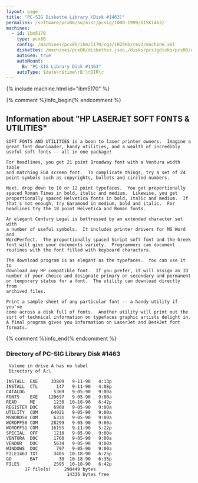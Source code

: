 ```yaml
---
layout: page
title: "PC-SIG Diskette Library (Disk #1463)"
permalink: /software/pcx86/sw/misc/pcsig/1000-1999/DISK1463/
machines:
  - id: ibm5170
    type: pcx86
    config: /machines/pcx86/ibm/5170/cga/1024kb/rev3/machine.xml
    diskettes: /machines/pcx86/diskettes.json,/disks/pcsigdisks/pcx86/diskettes.json
    autoGen: true
    autoMount:
      B: "PC-SIG Library Disk #1463"
    autoType: $date\r$time\rB:\rDIR\r
---
```


{% include machine.html id="ibm5170" %}

{% comment %}info_begin{% endcomment %}

## Information about "HP LASERJET SOFT FONTS & UTILITIES"

    SOFT FONTS AND UTILITIES is a boon to laser printer owners.  Imagine a
    great font downloader, handy utilities, and a wealth of incredibly
    useful soft fonts -- all in one package!
    
    For headlines, you get 21 point Broadway font with a Ventura width table
    and matching EGA screen font.  To complicate things, try a set of 24
    point symbols such as copyrights, bullets and circled numbers.
    
    Next, drop down to 10 or 12 point typefaces.  You get proportionally
    spaced Roman Times in bold, italic and medium.  Likewise, you get
    proportionally spaced Helvetica fonts in bold, italic and medium.  If
    that's not enough, try Garamond in medium, bold and italic.  For
    headlines try the 18 point Helvetica and Roman fonts.
    
    An elegant Century Legal is buttressed by an extended character set with
    a number of useful symbols.  It includes printer drivers for MS Word and
    WordPerfect.  The proportionally spaced Script soft font and the Greek
    font will give your documents variety.  Programmers can document
    routines with the font filled with keyboard characters.
    
    The download program is as elegant as the typefaces.  You can use it to
    download any HP compatible font.  If you prefer, it will assign an ID
    number of your choice and designate primary or secondary and permanent
    or temporary status for a font.  The utility can download directly from
    archived files.
    
    Print a sample sheet of any particular font -- a handy utility if you've
    come across a disk full of fonts.  Another utility will print out the
    sort of technical information on typefaces graphic artists delight in.
    A final program gives you information on LaserJet and DeskJet font
    formats.
{% comment %}info_end{% endcomment %}


### Directory of PC-SIG Library Disk #1463

     Volume in drive A has no label
     Directory of A:\

    INSTALL  EXE     33809   9-11-90   4:13p
    INSTALL  CTL       147   9-11-90   4:08p
    CATALOG           5369   9-05-90   9:00a
    FONTS    EXE    120697   9-05-90   9:00a
    READ     ME       1230  10-18-90   6:42p
    REGISTER DOC      6960   9-05-90   9:00a
    UTILITY  COM     64021   9-05-90   9:00a
    MSWORD50 COM      6331   9-05-90   9:00a
    WORDPF50 COM     28299   9-05-90   9:00a
    WORDPF51 COM     16155   9-11-90   5:22p
    SPECIAL  OFF      1210   9-05-90   9:00a
    VENTURA  DOC      1760   9-05-90   9:00a
    VENDOR   DOC      5634   9-05-90   9:00a
    WINDOWS  DOC       797   9-05-90   9:00a
    FILE1463 TXT      3405  10-18-90   6:25p
    GO       BAT        30  10-18-90   6:35p
    FILES             2595  10-18-90   6:42p
           17 file(s)     298449 bytes
                           14336 bytes free
